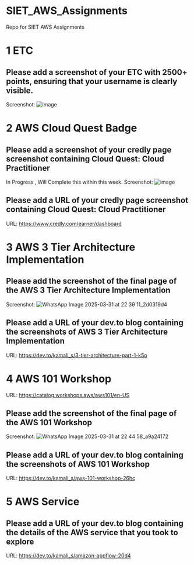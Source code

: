 # SIET_AWS_Assignments
Repo for SIET AWS Assignments

# 1 ETC

## Please add a screenshot of your ETC with 2500+ points, ensuring that your username is clearly visible.
Screenshot: ![image](https://github.com/user-attachments/assets/421f204a-7fff-4a68-8816-6e30a9186c4d)


# 2 AWS Cloud Quest Badge

## Please add a screenshot of your credly page screenshot containing Cloud Quest: Cloud Practitioner
In Progress , Will Complete this within this week.
Screenshot: ![image](https://github.com/user-attachments/assets/80152ac7-7fd4-4402-9af9-f93bee313b19)


## Please add a URL of your credly page screenshot containing Cloud Quest: Cloud Practitioner
URL: https://www.credly.com/earner/dashboard


# 3 AWS 3 Tier Architecture Implementation

## Please add the screenshot of the final page of the AWS 3 Tier Architecture Implementation
Screenshot: ![WhatsApp Image 2025-03-31 at 22 39 11_2d0319d4](https://github.com/user-attachments/assets/98bafe71-592b-461c-b100-4043b6eb42ea)


## Please add a URL of your dev.to blog containing the screenshots of AWS 3 Tier Architecture Implementation
URL: https://dev.to/kamali_s/3-tier-architecture-part-1-k5o


# 4 AWS 101 Workshop
URL: https://catalog.workshops.aws/aws101/en-US

## Please add the screenshot of the final page of the AWS 101 Workshop
Screenshot: ![WhatsApp Image 2025-03-31 at 22 44 58_a9a24172](https://github.com/user-attachments/assets/34445fe7-d9bf-4b4d-bb7d-4446aa35594b)

## Please add a URL of your dev.to blog containing the screenshots of AWS 101 Workshop
URL: https://dev.to/kamali_s/aws-101-workshop-26hc


# 5 AWS Service

## Please add a URL of your dev.to blog containing the details of the AWS service that you took to explore
URL: https://dev.to/kamali_s/amazon-appflow-20d4


